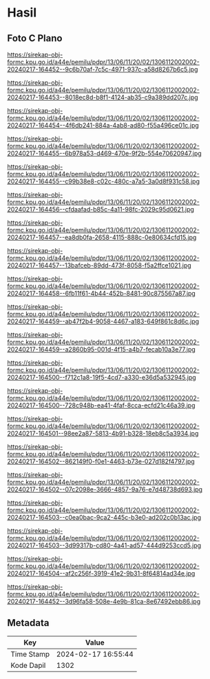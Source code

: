 # Hasil

## Foto C Plano

https://sirekap-obj-formc.kpu.go.id/a44e/pemilu/pdpr/13/06/11/20/02/1306112002002-20240217-164452--9c6b70af-7c5c-4971-937c-a58d8267b6c5.jpg

https://sirekap-obj-formc.kpu.go.id/a44e/pemilu/pdpr/13/06/11/20/02/1306112002002-20240217-164453--8018ec8d-b8f1-4124-ab35-c9a389dd207c.jpg

https://sirekap-obj-formc.kpu.go.id/a44e/pemilu/pdpr/13/06/11/20/02/1306112002002-20240217-164454--4f6db241-884a-4ab8-ad80-f55a496ce01c.jpg

https://sirekap-obj-formc.kpu.go.id/a44e/pemilu/pdpr/13/06/11/20/02/1306112002002-20240217-164455--6b978a53-d469-470e-9f2b-554e70620947.jpg

https://sirekap-obj-formc.kpu.go.id/a44e/pemilu/pdpr/13/06/11/20/02/1306112002002-20240217-164455--c99b38e8-c02c-480c-a7a5-3a0d8f931c58.jpg

https://sirekap-obj-formc.kpu.go.id/a44e/pemilu/pdpr/13/06/11/20/02/1306112002002-20240217-164456--cfdaafad-b85c-4a11-98fc-2029c95d0621.jpg

https://sirekap-obj-formc.kpu.go.id/a44e/pemilu/pdpr/13/06/11/20/02/1306112002002-20240217-164457--ea8db0fa-2658-4115-888c-0e80634cfd15.jpg

https://sirekap-obj-formc.kpu.go.id/a44e/pemilu/pdpr/13/06/11/20/02/1306112002002-20240217-164457--13bafceb-89dd-473f-8058-f5a2ffce1021.jpg

https://sirekap-obj-formc.kpu.go.id/a44e/pemilu/pdpr/13/06/11/20/02/1306112002002-20240217-164458--6fb11f61-4b44-452b-8481-90c875567a87.jpg

https://sirekap-obj-formc.kpu.go.id/a44e/pemilu/pdpr/13/06/11/20/02/1306112002002-20240217-164459--ab47f2b4-9058-4467-a183-649f861c8d6c.jpg

https://sirekap-obj-formc.kpu.go.id/a44e/pemilu/pdpr/13/06/11/20/02/1306112002002-20240217-164459--a2860b95-001d-4f15-a4b7-fecab10a3e77.jpg

https://sirekap-obj-formc.kpu.go.id/a44e/pemilu/pdpr/13/06/11/20/02/1306112002002-20240217-164500--f712c1a8-19f5-4cd7-a330-e36d5a532945.jpg

https://sirekap-obj-formc.kpu.go.id/a44e/pemilu/pdpr/13/06/11/20/02/1306112002002-20240217-164500--728c948b-ea41-4faf-8cca-ecfd21c46a39.jpg

https://sirekap-obj-formc.kpu.go.id/a44e/pemilu/pdpr/13/06/11/20/02/1306112002002-20240217-164501--98ee2a87-5813-4b91-b328-18eb8c5a3934.jpg

https://sirekap-obj-formc.kpu.go.id/a44e/pemilu/pdpr/13/06/11/20/02/1306112002002-20240217-164502--862149f0-f0e1-4463-b73e-027d182f4797.jpg

https://sirekap-obj-formc.kpu.go.id/a44e/pemilu/pdpr/13/06/11/20/02/1306112002002-20240217-164502--07c2098e-3666-4857-9a76-e7d48738d693.jpg

https://sirekap-obj-formc.kpu.go.id/a44e/pemilu/pdpr/13/06/11/20/02/1306112002002-20240217-164503--c0ea0bac-9ca2-445c-b3e0-ad202c0b13ac.jpg

https://sirekap-obj-formc.kpu.go.id/a44e/pemilu/pdpr/13/06/11/20/02/1306112002002-20240217-164503--3d99317b-cd80-4a41-ad57-444d9253ccd5.jpg

https://sirekap-obj-formc.kpu.go.id/a44e/pemilu/pdpr/13/06/11/20/02/1306112002002-20240217-164504--af2c256f-3919-41e2-9b31-8f64814ad34e.jpg

https://sirekap-obj-formc.kpu.go.id/a44e/pemilu/pdpr/13/06/11/20/02/1306112002002-20240217-164452--3d96fa58-508e-4e9b-81ca-8e67492ebb86.jpg


## Metadata

| Key        | Value               |
| ---------- | ------------------- |
| Time Stamp | 2024-02-17 16:55:44 |
| Kode Dapil | 1302                |



